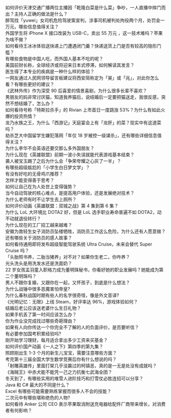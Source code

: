 如何评价天津交通广播两位主播因「乾隆白菜是什么菜」争吵，一人直播中摔门而出？主持人正确的做法是什么？  
醉驾找「yuwei」女司机危险驾驶案宣判，涉事司机被判处拘役两个月，处罚金一万元，哪些信息值得关注？  
外国学生将 iPhone X 接口改装为 USB-C，卖出 55 万元 ，这一技术难吗？苹果为啥不做？  
如何看待王冰冰体验送快递上门遭遇闭门羹？快递送货上门是否有较高的隐形门槛？  
有哪些食物是中国人吃，而外国人基本不吃的呢？  
美国前财长称，全球经济或将迎来日本式停滞，如何解读其发言？  
医生得了本专业的疾病是一种什么样的体验？  
一网友通过人民网领导留言板建议将西安简称定为「昊」或「兆」，对此你怎么看？有哪些更好的建议？  
《武林外传》作为深受 90 后喜爱的情景喜剧，为什么很多长辈不喜欢？  
男朋友的妈非常讨厌猫，知道我养猫后，说结婚后一定要把猫送走，我很反感，突然不想结婚了，怎么办？  
如何看待号称「特斯拉杀手」的 Rivian 上市首日一度跳涨 53%？为什么有如此火爆的投资热情？  
龙乃水族之王，为什么「西游记」天庭宴会上有「龙肝」的菜？现实中有这道菜吗？  
劫杀芝大中国留学生嫌犯落网「年仅 18 岁被控一级谋杀」，还有哪些详细信息值得关注？  
为什么李华不会英语还要交那么多外国朋友？  
为什么现在《英雄联盟》前期一波小失误就能代表游戏基本结束？  
袭人被宝玉踢了之后为什么会「争荣夸耀之心灰了一半」？  
有哪些超级尴尬的「小学生白日梦文学」？  
有没有好吃的无骨鸡爪推荐？  
怎样才能变得善于思考？  
如何让自己在为人处世上变得强势？  
当今自动驾驶的核心难点，是提高用户体验，还是发展绝对技术？  
为什么老师有时不让学生去上厕所？  
如何评价动画《英雄联盟：双城之战》第 4 集到第 6 集？  
为什么 LoL 大环境比 DOTA2 好，但是 LoL 选手职业寿命普遍不如 DOTA2，动不动就退役转行？  
为什么现在的工厂招工越来越难？  
安徽为救轻生女子消防员坠楼牺牲，消防员工作这么危险，为什么还有人愿意做？还有哪些关于消防员的感人故事？  
如何看待通用即将发布超级智能驾驶系统 Ultra Cruise，未来会替代 Super Cruise 吗？  
「头胎照书养，二胎当猪养」对不对？如果你生老二，你咋养？  
光头洗头是用洗发水还是洗面奶？  
22 岁女孩孟羽童入职格力成为董明珠秘书，你看好她的职业发展吗？她能成为第二个董明珠吗？  
男人不跟你复婚，又跟你在一起，又怀孩子，到底是什么想法？  
为什么战锤中很多恶魔害怕帝皇?  
为什么春秋战国时期有些人的名字很奇怪，像是外文音译?  
《光明记忆：无限》上线 Steam，好评率达 96%，游戏体验如何？  
结婚后老公应该送老婆什么生日礼物？  
如果手机丢了第一时间应该怎么办？  
你为作业没完成找过哪些奇葩理由？  
如果有人向你传达一个你完全不了解的人的负面评价，是否要听信？  
有必要参加国考积累经验吗?  
刚开始学习理财，每月适合拿出多少工资来买基金？  
如何评价国产动画《一人之下》第四季的第九集？  
照顾刚出生 1-3 个月的新生儿宝宝，需要注意哪些方面？  
考完第十三届全国大学生数学竞赛后你有什么想说的吗？  
「射雕英雄传」里面打架几乎没赢过的柯镇恶，真的是一无是处没有成就吗？  
《海贼王》中赤犬能不能凭一己之力抗衡七武海全团？  
冬天到了，有哪些实用的堆雪人进阶技巧和打雪仗必胜连招可以分享？  
Java 和 C# 最大的不同是什么？  
Excel 有哪些可能需要熟练掌握而很多人不会的技能？  
二次元中有哪些堪称绝色的人物?  
如何看待 Anker 公司 CEO 表示苹果取消附送充电器给配件厂商带来增长，对消费者有何影响？  
